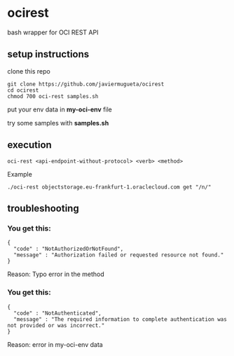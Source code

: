 # ocirest
bash wrapper for OCI REST API
## setup instructions
clone this repo<p>
```
git clone https://github.com/javiermugueta/ocirest
cd ocirest
chmod 700 oci-rest samples.sh
 ```
put your env data in <b>my-oci-env</b> file <p>
try some samples with <b>samples.sh</b>
## execution
```
oci-rest <api-endpoint-without-protocol> <verb> <method>
```
Example<p>
```
./oci-rest objectstorage.eu-frankfurt-1.oraclecloud.com get "/n/"
```
## troubleshooting
### You get this:
```
{
  "code" : "NotAuthorizedOrNotFound",
  "message" : "Authorization failed or requested resource not found."
}
```
Reason: Typo error in the method
### You get this:
```
{
  "code" : "NotAuthenticated",
  "message" : "The required information to complete authentication was not provided or was incorrect."
}
```
Reason: error in my-oci-env data
